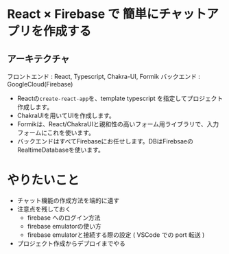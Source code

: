 # React × Firebase で 簡単にチャットアプリを作成する

## アーキテクチャ

フロントエンド : React, Typescript, Chakra-UI, Formik
バックエンド : GoogleCloud(Firebase)

- Reactの`create-react-app`を、template typescript を指定してプロジェクト作成します。
- ChakraUIを用いてUIを作成します。
- Formikは、React/ChakraUIと親和性の高いフォーム用ライブラリで、入力フォームにこれを使います。
- バックエンドはすべてFirebaseにお任せします。DBはFirebsaeのRealtimeDatabaseを使います。

# やりたいこと

- チャット機能の作成方法を端的に遺す
- 注意点を残しておく
  - firebase へのログイン方法
  - firebase emulatorの使い方
  - firebase emulatorと接続する際の設定 ( VSCode での port 転送 )
- プロジェクト作成からデプロイまでやる